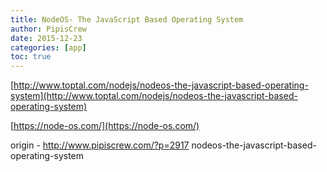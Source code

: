 ```yaml
---
title: NodeOS- The JavaScript Based Operating System
author: PipisCrew
date: 2015-12-23
categories: [app]
toc: true
---
```


[http://www.toptal.com/nodejs/nodeos-the-javascript-based-operating-system](http://www.toptal.com/nodejs/nodeos-the-javascript-based-operating-system)

[https://node-os.com/](https://node-os.com/)

origin - http://www.pipiscrew.com/?p=2917 nodeos-the-javascript-based-operating-system